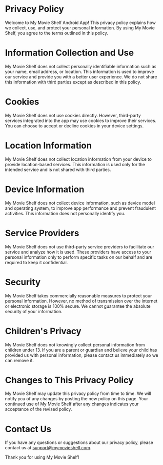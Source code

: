 
# Privacy Policy

Welcome to My Movie Shelf Android App! This privacy policy explains how we collect, use, and protect your personal information. By using My Movie Shelf, you agree to the terms outlined in this policy.

# Information Collection and Use
My Movie Shelf does not collect personally identifiable information such as your name, email address, or location. This information is used to improve our service and provide you with a better user experience. We do not share this information with third parties except as described in this policy.

# Cookies
My Movie Shelf does not use cookies directly. However, third-party services integrated into the app may use cookies to improve their services. You can choose to accept or decline cookies in your device settings.

# Location Information
My Movie Shelf does not collect location information from your device to provide location-based services. This information is used only for the intended service and is not shared with third parties.

# Device Information
My Movie Shelf does not collect device information, such as device model and operating system, to improve app performance and prevent fraudulent activities. This information does not personally identify you.

# Service Providers
My Movie Shelf does not use third-party service providers to facilitate our service and analyze how it is used. These providers have access to your personal information only to perform specific tasks on our behalf and are required to keep it confidential.

# Security
My Movie Shelf takes commercially reasonable measures to protect your personal information. However, no method of transmission over the internet or electronic storage is 100% secure. We cannot guarantee the absolute security of your information.

# Children's Privacy
My Movie Shelf does not knowingly collect personal information from children under 13. If you are a parent or guardian and believe your child has provided us with personal information, please contact us immediately so we can remove it.

# Changes to This Privacy Policy
My Movie Shelf may update this privacy policy from time to time. We will notify you of any changes by posting the new policy on this page. Your continued use of My Movie Shelf after any changes indicates your acceptance of the revised policy.

# Contact Us
If you have any questions or suggestions about our privacy policy, please contact us at support@mymovieshelf.com.

Thank you for using My Movie Shelf!
